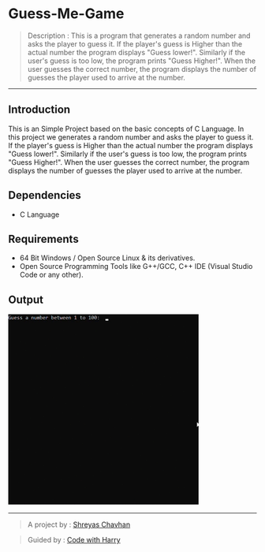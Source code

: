 # Guess-Me-Game
> Description : This is a program that generates a random number and asks the player to guess it. If the player's guess is Higher than the actual number the program displays "Guess lower!". Similarly if the user's guess is too low, the program prints "Guess Higher!". When the user guesses the correct number, the program displays the number of guesses the player used to arrive at the number.
---

## Introduction

This is an Simple Project based on the basic concepts of C Language. In this project we generates a random number and asks the player to guess it. If the player's guess is Higher than the actual number the program displays "Guess lower!". Similarly if the user's guess is too low, the program prints "Guess Higher!". When the user guesses the correct number, the program displays the number of guesses the player used to arrive at the number.


## Dependencies

* C Language

## Requirements

* 64 Bit Windows / Open Source Linux & its derivatives.
* Open Source Programming Tools like G++/GCC, C++ IDE (Visual Studio Code or any other).

## Output 

![Output of Guess me Game](https://github.com/shreyaschavhan/Guess-Me-Game/blob/main/Images/guess-me-game.gif)

---
> A project by : [Shreyas Chavhan](https://github.com/shreyaschavhan)

> Guided by : [Code with Harry](https://www.youtube.com/watch?v=ZSPZob_1TOk&t=19461s)
